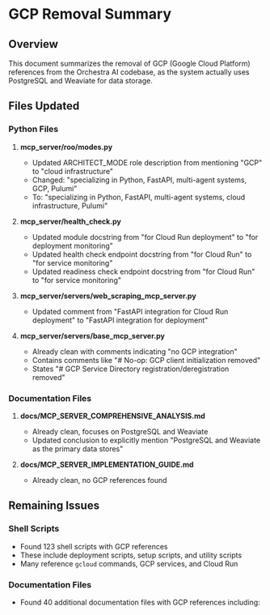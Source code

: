 # GCP Removal Summary

## Overview
This document summarizes the removal of GCP (Google Cloud Platform) references from the Orchestra AI codebase, as the system actually uses PostgreSQL and Weaviate for data storage.

## Files Updated

### Python Files
1. **mcp_server/roo/modes.py**
   - Updated ARCHITECT_MODE role description from mentioning "GCP" to "cloud infrastructure"
   - Changed: "specializing in Python, FastAPI, multi-agent systems, GCP, Pulumi" 
   - To: "specializing in Python, FastAPI, multi-agent systems, cloud infrastructure, Pulumi"

2. **mcp_server/health_check.py**
   - Updated module docstring from "for Cloud Run deployment" to "for deployment monitoring"
   - Updated health check endpoint docstring from "for Cloud Run" to "for service monitoring"
   - Updated readiness check endpoint docstring from "for Cloud Run" to "for service monitoring"

3. **mcp_server/servers/web_scraping_mcp_server.py**
   - Updated comment from "FastAPI integration for Cloud Run deployment" to "FastAPI integration for deployment"

4. **mcp_server/servers/base_mcp_server.py**
   - Already clean with comments indicating "no GCP integration"
   - Contains comments like "# No-op: GCP client initialization removed"
   - States "# GCP Service Directory registration/deregistration removed"

### Documentation Files
1. **docs/MCP_SERVER_COMPREHENSIVE_ANALYSIS.md**
   - Already clean, focuses on PostgreSQL and Weaviate
   - Updated conclusion to explicitly mention "PostgreSQL and Weaviate as the primary data stores"

2. **docs/MCP_SERVER_IMPLEMENTATION_GUIDE.md**
   - Already clean, no GCP references found

## Remaining Issues

### Shell Scripts
- Found 123 shell scripts with GCP references
- These include deployment scripts, setup scripts, and utility scripts
- Many reference `gcloud` commands, GCP services, and Cloud Run

### Documentation Files
- Found 40 additional documentation files with GCP references including:
